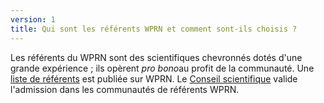 ```yaml
---
version: 1
title: Qui sont les référents WPRN et comment sont-ils choisis ?
---
```


Les référents du WPRN sont des scientifiques chevronnés dotés d'une grande expérience ; ils opèrent *pro bono*au profit de la communauté. Une [liste de référents](https://wprn.org/referent_list) est publiée sur WPRN. Le [Conseil scientifique](https://wprn.org/advisory_board) valide l'admission dans les communautés de référents WPRN.
